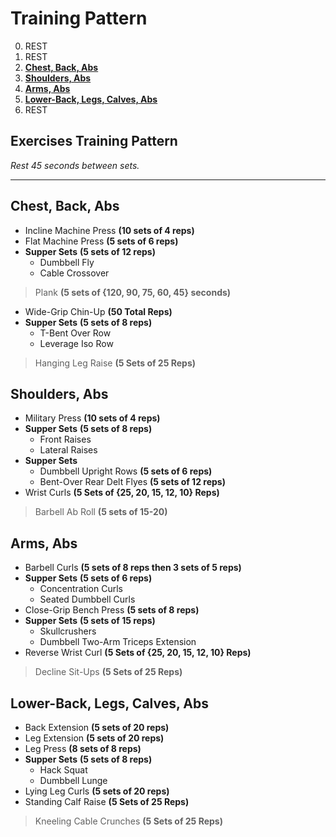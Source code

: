 Training Pattern
===
0. REST
1. REST
2. **[Chest, Back, Abs](#chest-back-abs)**
3. **[Shoulders, Abs](#shoulders-abs)**
4. **[Arms, Abs](#arms-abs)**
5. **[Lower-Back, Legs, Calves, Abs](#lower-back-legs-calves-abs)**
6. REST

Exercises Training Pattern
-----------------
*Rest 45 seconds between sets.*

<hr />


Chest, Back, Abs
-----------------
* Incline Machine Press       **(10 sets of 4 reps)**
* Flat Machine Press          **(5 sets of 6 reps)**
* **Supper Sets**                   **(5 sets of 12 reps)**
   * Dumbbell Fly
   * Cable Crossover
   
> Plank                             **(5 sets of {120, 90, 75, 60, 45} seconds)**

* Wide-Grip Chin-Up                 **(50 Total Reps)**
* **Supper Sets**                   **(5 sets of 8 reps)**
   * T-Bent Over Row
   * Leverage Iso Row
   
> Hanging Leg Raise                 **(5 Sets of 25 Reps)**



Shoulders, Abs
-----------------
* Military Press                    **(10 sets of 4 reps)**
* **Supper Sets**                   **(5 sets of 8 reps)**
   * Front Raises
   * Lateral Raises
* **Supper Sets**
   * Dumbbell Upright Rows          **(5 sets of 6 reps)**
   * Bent-Over Rear Delt Flyes      **(5 sets of 12 reps)**
* Wrist Curls                       **(5 Sets of {25, 20, 15, 12, 10} Reps)**

> Barbell Ab Roll                   **(5 sets of 15-20)**

Arms, Abs
-----------------
* Barbell Curls                     **(5 sets of 8 reps then 3 sets of 5 reps)**
* **Supper Sets**                   **(5 sets of 6 reps)**
   * Concentration Curls
   * Seated Dumbbell Curls
* Close-Grip Bench Press            **(5 sets of 8 reps)**
* **Supper Sets**                   **(5 sets of 15 reps)**
   * Skullcrushers
   * Dumbbell Two-Arm Triceps Extension
* Reverse Wrist Curl                **(5 Sets of {25, 20, 15, 12, 10} Reps)**

> Decline Sit-Ups                   **(5 Sets of 25 Reps)**


Lower-Back, Legs, Calves, Abs
-----------------
* Back Extension                    **(5 sets of 20 reps)**
* Leg Extension                     **(5 sets of 20 reps)**
* Leg Press                         **(8 sets of 8 reps)**
* **Supper Sets**                   **(5 sets of 8 reps)**
   * Hack Squat
   * Dumbbell Lunge
* Lying Leg Curls                   **(5 sets of 20 reps)**
* Standing Calf Raise               **(5 Sets of 25 Reps)**
 
> Kneeling Cable Crunches           **(5 Sets of 25 Reps)**

